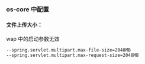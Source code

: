 

### os-core 中配置

#### 文件上传大小：
 wap 中的启动参数无效
```
--spring.servlet.multipart.max-file-size=2048MB
--spring.servlet.multipart.max-request-size=2048MB
```